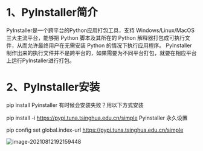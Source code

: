 # 1、PyInstaller简介

PyInstaller是一个跨平台的Python应用打包工具，支持 Windows/Linux/MacOS三大主流平台，能够把 Python 脚本及其所在的 Python 解释器打包成可执行文件，从而允许最终用户在无需安装 Python 的情况下执行应用程序。
PyInstaller 制作出来的执行文件并不是跨平台的，如果需要为不同平台打包，就要在相应平台上运行PyInstaller进行打包。

# 2、PyInstaller安装

pip install Pyinstaller
有时候会安装失败？用以下方式安装

pip install -i https://pypi.tuna.tsinghua.edu.cn/simple Pyinstaller
永久设置

pip config set global.index-url https://pypi.tuna.tsinghua.edu.cn/simple



![image-20210812192159448](C:\Users\花城\AppData\Roaming\Typora\typora-user-images\image-20210812192159448.png)


